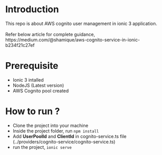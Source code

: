 <h1>Introduction</h1>
This repo is about AWS cognito user management in ionic 3 application. 
<br/><br/>
Refer below article for complete guidance, <br/>  
https://medium.com/@shamique/aws-cognito-service-in-ionic-b234f21c27ef

<h1>Prerequisite</h1>
<ul>
<li>Ionic 3 intalled</li>
<li>NodeJS (Latest version)</li>
<li>AWS Cognito pool created</li>
</ul>


<h1>How to run ?</h1>
<ul>
<li>Clone the project into your machine</li>
<li>Inside the project folder, run <code>npm install</code></li>
<li>Add <b>UserPoolId</b> and <b>ClientId</b> in cognito-service.ts file (../providers/cognito-service/cognito-service.ts)
<li>run the project, <code>ionic serve</code></li>
</ul>
